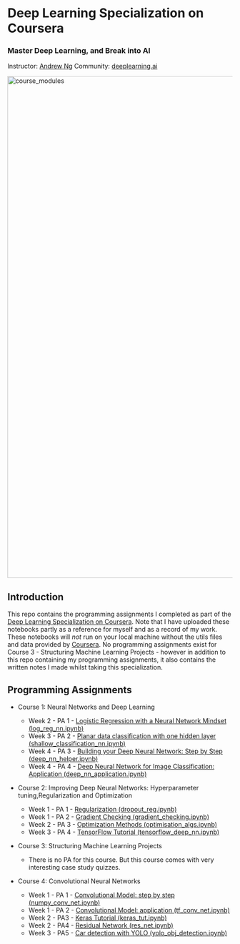 # Deep Learning Specialization on Coursera
### Master Deep Learning, and Break into AI
Instructor: [Andrew Ng](https://www.andrewng.org/)
Community: [deeplearning.ai](https://www.deeplearning.ai/)

<img width="1124" alt="course_modules" src="https://user-images.githubusercontent.com/56611062/86245783-e8516a80-bba1-11ea-84ce-cc877bc9f3d7.png">

## Introduction
This repo contains the programming assignments I completed as part of the [Deep Learning Specialization on Coursera](https://www.coursera.org/specializations/deep-learning). Note that I have uploaded these notebooks partly as a reference for myself and as a record of my work. These notebooks will *not* run on your local machine without the utils files and data provided by [Coursera](https://www.coursera.org/). No programming assignments exist for Course 3 - Structuring Machine Learning Projects - however in addition to this repo containing my programming assignments, it also contains the written notes I made whilst taking this specialization.

## Programming Assignments
* Course 1: Neural Networks and Deep Learning
    - Week 2 - PA 1 - [Logistic Regression with a Neural Network Mindset (log_reg_nn.ipynb)](https://github.com/c-abbott/deep-learning/tree/master/1.%20Neural%20Networks%20and%20Deep%20Learning)
    - Week 3 - PA 2 - [Planar data classification with one hidden layer (shallow_classification_nn.ipynb)](https://github.com/c-abbott/deep-learning/tree/master/1.%20Neural%20Networks%20and%20Deep%20Learning)
    - Week 4 - PA 3 - [Building your Deep Neural Network: Step by Step (deep_nn_helper.ipynb)](https://github.com/c-abbott/deep-learning/tree/master/1.%20Neural%20Networks%20and%20Deep%20Learning)
    - Week 4 - PA 4 - [Deep Neural Network for Image Classification:     Application (deep_nn_application.ipynb)](https://github.com/c-abbott/deep-learning/tree/master/1.%20Neural%20Networks%20and%20Deep%20Learning)

* Course 2: Improving Deep Neural Networks: Hyperparameter tuning,Regularization and Optimization
    - Week 1 - PA 1 - [Regularization (dropout_reg.ipynb)](https://github.com/c-abbott/deep-learning/tree/master/2.%20Improving%20Neural%20Networks)
    - Week 1 - PA 2 - [Gradient Checking (gradient_checking.ipynb)](https://github.com/c-abbott/deep-learning/tree/master/2.%20Improving%20Neural%20Networks)
    - Week 2 - PA 3 - [Optimization Methods (optimisation_algs.ipynb)](https://github.com/c-abbott/deep-learning/tree/master/2.%20Improving%20Neural%20Networks)
    - Week 3 - PA 4 - [TensorFlow Tutorial (tensorflow_deep_nn.ipynb)](https://github.com/c-abbott/deep-learning/tree/master/2.%20Improving%20Neural%20Networks)

* Course 3: Structuring Machine Learning Projects
    - There is no PA for this course. But this course comes with very interesting case study quizzes.

* Course 4: Convolutional Neural Networks
    - Week 1 - PA 1 - [Convolutional Model: step by step (numpy_conv_net.ipynb)](https://github.com/c-abbott/deep-learning/tree/master/4.%20Convolutional%20Neural%20Networks)
    - Week 1 - PA 2 - [Convolutional Model: application (tf_conv_net.ipynb)](https://github.com/c-abbott/deep-learning/tree/master/4.%20Convolutional%20Neural%20Networks)
    - Week 2 - PA3 - [Keras Tutorial (keras_tut.ipynb)](https://github.com/c-abbott/deep-learning/tree/master/4.%20Convolutional%20Neural%20Networks)
    - Week 2 - PA4 - [Residual Network (res_net.ipynb)](https://github.com/c-abbott/deep-learning/tree/master/4.%20Convolutional%20Neural%20Networks)
    - Week 3 - PA5 - [Car detection with YOLO (yolo_obj_detection.ipynb)](https://github.com/c-abbott/deep-learning/tree/master/4.%20Convolutional%20Neural%20Networks)
